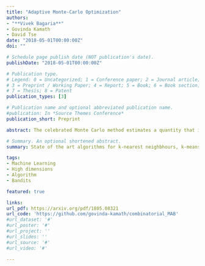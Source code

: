 ```yaml
---
title: "Adaptive Monte-Carlo Optimization"
authors:
- "**Vivek Bagaria**"
- Govinda Kamath
- David Tse
date: "2018-05-01T00:00:00Z"
doi: ""

# Schedule page publish date (NOT publication's date).
publishDate: "2018-05-01T00:00:00Z"

# Publication type.
# Legend: 0 = Uncategorized; 1 = Conference paper; 2 = Journal article;
# 3 = Preprint / Working Paper; 4 = Report; 5 = Book; 6 = Book section;
# 7 = Thesis; 8 = Patent
publication_types: [3]

# Publication name and optional abbreviated publication name.
#publication: In *Source Themes Conference*
publication_short: Preprint

abstract: The celebrated Monte Carlo method estimates a quantity that is expensive to compute by random sampling. We propose adaptive Monte Carlo optimization - a general framework for discrete optimization of an expensive-to-compute function by adaptive random sampling. Applications of this framework have already appeared in machine learning but are tied to their specific contexts and developed in isolation. We take a unified view and show that the framework has broad applicability by applying it on several common machine learning problems - k nearest neighbors, hierarchical clustering and maximum mutual information feature selection. On real data we show that this framework allows us to develop algorithms that confer a gain of a magnitude or two over exact computation. We also characterize the performance gain theoretically under regularity assumptions on the data that we verify in real world data. 

# Summary. An optional shortened abstract.
summary: State of the art algorithms for k-nearest neighbhours, k-means, heirarchical clustering based on adaptive sampling. Our implementation improves on the previous best algorithms by 10x in wall-clock time.

tags:
- Machine Learning
- High dimensions
- Algorithm
- Bandits

featured: true

links:
url_pdf: https://arxiv.org/pdf/1805.08321
url_code: 'https://github.com/govinda-kamath/combinatorial_MAB'
#url_dataset: '#'
#url_poster: '#'
#url_project: ''
#url_slides: ''
#url_source: '#'
#url_video: '#'	

---
```


